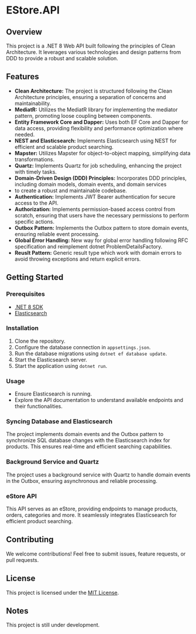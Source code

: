 # EStore.API

## Overview

This project is a .NET 8 Web API built following the principles of Clean Architecture. It leverages various technologies and design patterns from DDD to provide a robust and scalable solution.

## Features

- **Clean Architecture:** The project is structured following the Clean Architecture principles, ensuring a separation of concerns and maintainability.
- **MediatR:** Utilizes the MediatR library for implementing the mediator pattern, promoting loose coupling between components.
- **Entity Framework Core and Dapper:** Uses both EF Core and Dapper for data access, providing flexibility and performance optimization where needed.
- **NEST and Elasticsearch:** Implements Elasticsearch using NEST for efficient and scalable product searching.
- **Mapster:** Utilizes Mapster for object-to-object mapping, simplifying data transformations.
- **Quartz:** Implements Quartz for job scheduling, enhancing the project with timely tasks.
- **Domain-Driven Design (DDD) Principles:** Incorporates DDD principles, including domain models, domain events, and domain services
- to create a robust and maintainable codebase.
- **Authentication:** Implements JWT Bearer authentication for secure access to the API.
- **Authorization:** Implements permission-based access control from scratch, ensuring that users have the necessary permissions to perform specific actions.
- **Outbox Pattern:** Implements the Outbox pattern to store domain events, ensuring reliable event processing.
- **Global Error Handling:** New way for global error handling following RFC specification and reimplement dotnet ProblemDetailsFactory.
- **Reuslt Pattern:** Generic result type which work with domain errors to avoid throwing exceptions and return explicit errors.

## Getting Started

### Prerequisites

- [.NET 8 SDK](https://dotnet.microsoft.com/download)
- [Elasticsearch](https://www.elastic.co/guide/en/elasticsearch/reference/current/install-elasticsearch.html)

### Installation

1. Clone the repository.
2. Configure the database connection in `appsettings.json`.
3. Run the database migrations using `dotnet ef database update`.
4. Start the Elasticsearch server.
5. Start the application using `dotnet run`.

### Usage

- Ensure Elasticsearch is running.
- Explore the API documentation to understand available endpoints and their functionalities.

### Syncing Database and Elasticsearch

The project implements domain events and the Outbox pattern to synchronize SQL database changes with the Elasticsearch index for products. This ensures real-time and efficient searching capabilities.

### Background Service and Quartz

The project uses a background service with Quartz to handle domain events in the Outbox, ensuring asynchronous and reliable processing.

### eStore API

This API serves as an eStore, providing endpoints to manage products, orders, categories and more. It seamlessly integrates Elasticsearch for efficient product searching.

## Contributing

We welcome contributions! Feel free to submit issues, feature requests, or pull requests.

## License

This project is licensed under the [MIT License](LICENSE).

## Notes

This project is still under development.

